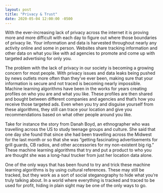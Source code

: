 ```yaml
---
layout: post
title: "Privacy & Trust"
date: 2020-05-04 12:00:00 -0500
---
```


With the ever-increasing lack of privacy across the internet it is proving more and more difficult with each day to figure out where those boundaries of privacy lie. Your information and data is harvested throughout nearly any activity online and some in person. Websites share tracking information and other data on what you like with ad agencies to promote and come up with targeted advertising for only you. 

The problem with the lack of privacy in our society is becoming a growing concern for most people. With privacy issues and data leaks being pushed by news outlets more often than they’ve ever been, making sure that your information is secure and not traced is becoming nearly impossible. Machine learning algorithms have been in the works for years creating profiles on who you are and what you like. These profiles are then shared and bought between different companies and agencies and that’s how you receive those targeted ads. Even when you try and disguise yourself from these algorithms, they still can trace your location and give you recommendations based on what other people around you like. 

Take for instance the story from Danah Boyd, an ethnographer who was travelling across the US to study teenage groups and culture. She said that one day she found that since she had been travelling across the Midwest for the last month or so that she was “getting fascinating advertisements for grill guards, CB radios, and other accessories for my non-existent big rig.” These machine learning algorithms that try and put a product to who you are thought she was a long-haul trucker from just her location data alone. 

One of the only ways that has been found to try and trick these machine learning algorithms is by using cultural references. These may still be tracked, but they work as a sort of social steganography to hide what you’re truly talking about. In a world where everything is tracked and traced to be used for profit, hiding in plain sight may be one of the only ways to go. 

